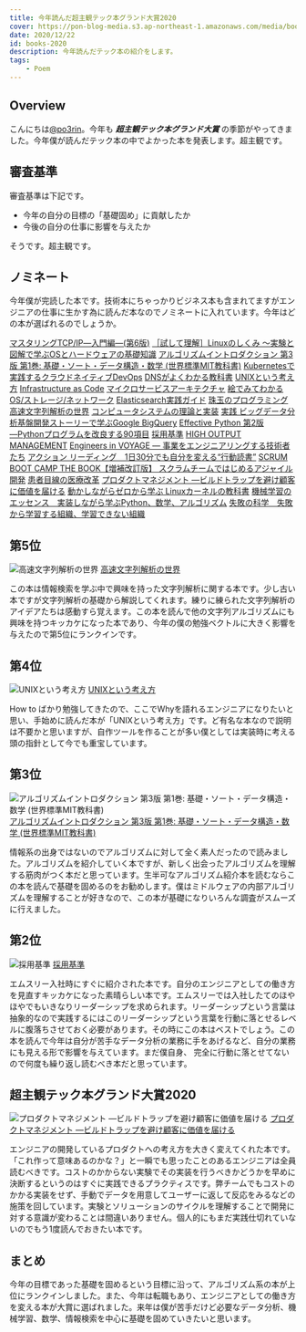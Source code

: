 ```yaml
---
title: 今年読んだ超主観テック本グランド大賞2020
cover: https://pon-blog-media.s3.ap-northeast-1.amazonaws.com/media/books-2020.jpeg
date: 2020/12/22
id: books-2020
description: 今年読んだテック本の紹介をします。
tags:
    - Poem
---
```


## Overview

こんにちは[@po3rin](https://twitter.com/home)。今年も ***超主観テック本グランド大賞*** の季節がやってきました。今年僕が読んだテック本の中でよかった本を発表します。超主観です。

## 審査基準
審査基準は下記です。

* 今年の自分の目標の「基礎固め」に貢献したか
* 今後の自分の仕事に影響を与えたか

そうです。超主観です。

## ノミネート

今年僕が完読した本です。技術本にちゃっかりビジネス本も含まれてますがエンジニアの仕事に生かす為に読んだ本なのでノミネートに入れています。今年はどの本が選ばれるのでしょうか。

[マスタリングTCP/IP―入門編―(第6版)](https://www.amazon.co.jp/dp/4274224473/ref=cm_sw_em_r_mt_dp_1eF4FbCGVCFTK)
[［試して理解］Linuxのしくみ ～実験と図解で学ぶOSとハードウェアの基礎知識](https://www.amazon.co.jp/dp/B079YJS1J1/ref=cm_sw_em_r_mt_dp_VfF4FbQC99TVZ)
[アルゴリズムイントロダクション 第3版 第1巻: 基礎・ソート・データ構造・数学 (世界標準MIT教科書)](https://www.amazon.co.jp/dp/4764904063/ref=cm_sw_em_r_mt_dp_ugF4Fb0DB6X1R)
[Kubernetesで実践するクラウドネイティブDevOps](https://www.amazon.co.jp/dp/4873119014/ref=cm_sw_em_r_mt_dp_8gF4Fb44HT084)
[DNSがよくわかる教科書](https://www.amazon.co.jp/dp/B07KQSRZ1S/ref=cm_sw_em_r_mt_dp_whF4FbDRQ280K)
[UNIXという考え方](https://www.amazon.co.jp/dp/4274064069/ref=cm_sw_em_r_mt_dp_XhF4Fb5AJG5JT)
[Infrastructure as Code](https://www.amazon.co.jp/dp/4873117968/ref=cm_sw_em_r_mt_dp_qiF4FbV6CPS20)
[マイクロサービスアーキテクチャ](https://www.amazon.co.jp/dp/4873117607/ref=cm_sw_em_r_mt_dp_RiF4FbTBMKWGQ)
[絵でみてわかるOS/ストレージ/ネットワーク](https://www.amazon.co.jp/dp/B07VV2C2QN/ref=cm_sw_em_r_mt_dp_jjF4FbRS0ZMQ3)
[Elasticsearch実践ガイド](https://www.amazon.co.jp/dp/B07DN87LQV/ref=cm_sw_em_r_mt_dp_HjF4FbXQ9WERC)
[珠玉のプログラミング](https://www.amazon.co.jp/dp/4621066072/ref=cm_sw_em_r_mt_dp_ikF4Fb2FFSEFT)
[高速文字列解析の世界](https://www.amazon.co.jp/dp/4000069748/ref=cm_sw_em_r_mt_dp_DkF4FbRKEQJM6)
[コンピュータシステムの理論と実装](https://www.amazon.co.jp/dp/4873117127/ref=cm_sw_em_r_mt_dp_9kF4FbP90CQX8)
[実践 ビッグデータ分析基盤開発ストーリーで学ぶGoogle BigQuery](https://www.amazon.co.jp/dp/B0824F8ZZD/ref=cm_sw_em_r_mt_dp_wlF4FbBHT2HEN)
[Effective Python 第2版 ―Pythonプログラムを改良する90項目](https://www.amazon.co.jp/dp/4873119170/ref=cm_sw_em_r_mt_dp_YlF4FbYHSC2G9)
[採用基準](https://www.amazon.co.jp/dp/B00B42SX70/ref=cm_sw_em_r_mt_dp_GoF4FbFBEREZ1)
[HIGH OUTPUT MANAGEMENT](https://www.amazon.co.jp/dp/B01MU055XH/ref=cm_sw_em_r_mt_dp_9oF4FbEXXAQRD)
[Engineers in VOYAGE ― 事業をエンジニアリングする技術者たち](https://www.amazon.co.jp/dp/B08GSQ4BL3/ref=cm_sw_em_r_mt_dp_KpF4FbZXD0R0C)
[アクション リーディング　1日30分でも自分を変える“行動読書”](https://www.amazon.co.jp/dp/B01G6U99B8/ref=cm_sw_em_r_mt_dp_.pF4Fb02PN2ZJ)
[SCRUM BOOT CAMP THE BOOK【増補改訂版】 スクラムチームではじめるアジャイル開発](https://www.amazon.co.jp/dp/B086GBXRN6/ref=cm_sw_em_r_mt_dp_QqF4Fb57Z1QRF)
[患者目線の医療改革](https://www.amazon.co.jp/dp/B07Y229JV4/ref=cm_sw_em_r_mt_dp_lrF4FbC8MKZF4)
[プロダクトマネジメント ―ビルドトラップを避け顧客に価値を届ける](https://www.amazon.co.jp/dp/4873119251/ref=cm_sw_em_r_mt_dp_XrF4FbBHDN6KD)
[動かしながらゼロから学ぶ Linuxカーネルの教科書](https://www.amazon.co.jp/dp/B08HQKJK2S/ref=cm_sw_em_r_mt_dp_psF4FbFAG2S1E)
[機械学習のエッセンス　実装しながら学ぶPython、数学、アルゴリズム](https://www.amazon.co.jp/dp/B07GYS3RG7/ref=cm_sw_em_r_mt_dp_2sF4FbP12MD51)
[失敗の科学　失敗から学習する組織、学習できない組織](https://www.amazon.co.jp/dp/B01MU364ID/ref=cm_sw_em_r_mt_dp_ytF4Fb3393BMK)

## 第5位
![高速文字列解析の世界](https://pon-blog-media.s3.ap-northeast-1.amazonaws.com/media/book-kousoku.jpg)
[高速文字列解析の世界](https://www.amazon.co.jp/dp/4000069748/ref=cm_sw_em_r_mt_dp_DkF4FbRKEQJM6)

この本は情報検索を学ぶ中で興味を持った文字列解析に関する本です。少し古い本ですが文字列解析の基礎から解説してくれます。練りに練られた文字列解析のアイデアたちは感動すら覚えます。この本を読んで他の文字列アルゴリズムにも興味を持つキッカケになった本であり、今年の僕の勉強ベクトルに大きく影響を与えたので第5位にランクインです。

## 第4位

![UNIXという考え方](https://pon-blog-media.s3.ap-northeast-1.amazonaws.com/media/book-unix.jpg)
[UNIXという考え方](https://www.amazon.co.jp/dp/4274064069/ref=cm_sw_em_r_mt_dp_XhF4Fb5AJG5JT)

How to ばかり勉強してきたので、ここでWhyを語れるエンジニアになりたいと思い、手始めに読んだ本が「UNIXという考え方」です。ど有名な本なので説明は不要かと思いますが、自作ツールを作ることが多い僕としては実装時に考える頭の指針として今でも重宝しています。

## 第3位

![アルゴリズムイントロダクション 第3版 第1巻: 基礎・ソート・データ構造・数学 (世界標準MIT教科書)](https://pon-blog-media.s3.ap-northeast-1.amazonaws.com/media/book-alg.jpg)
[アルゴリズムイントロダクション 第3版 第1巻: 基礎・ソート・データ構造・数学 (世界標準MIT教科書)](https://www.amazon.co.jp/dp/4764904063/ref=cm_sw_em_r_mt_dp_ugF4Fb0DB6X1R)

情報系の出身ではないのでアルゴリズムに対して全く素人だったので読みました。アルゴリズムを紹介していく本ですが、新しく出会ったアルゴリズムを理解する筋肉がつく本だと思っています。生半可なアルゴリズム紹介本を読むならこの本を読んで基礎を固めるのをお勧めします。僕はミドルウェアの内部アルゴリズムを理解することが好きなので、この本が基礎になりいろんな調査がスムーズに行えました。

## 第2位

![採用基準](https://pon-blog-media.s3.ap-northeast-1.amazonaws.com/media/book-saiyou.jpg)
[採用基準](https://www.amazon.co.jp/dp/B00B42SX70/ref=cm_sw_em_r_mt_dp_GoF4FbFBEREZ1)

エムスリー入社時にすぐに紹介された本です。自分のエンジニアとしての働き方を見直すキッカケになった素晴らしい本です。エムスリーでは入社したてのほやほやでもいきなりリーダーシップを求められます。リーダーシップという言葉は抽象的なので実践するにはこのリーダーシップという言葉を行動に落とせるレベルに腹落ちさせておく必要があります。その時にこの本はベストでしょう。この本を読んで今年は自分が苦手なデータ分析の業務に手をあげるなど、自分の業務にも見える形で影響を与えています。まだ僕自身、
完全に行動に落とせてないので何度も繰り返し読むべき本だと思っています。

## 超主観テック本グランド大賞2020

![プロダクトマネジメント ―ビルドトラップを避け顧客に価値を届ける](https://pon-blog-media.s3.ap-northeast-1.amazonaws.com/media/book-pdm.jpg)
[プロダクトマネジメント ―ビルドトラップを避け顧客に価値を届ける](https://www.amazon.co.jp/dp/4873119251/ref=cm_sw_em_r_mt_dp_XrF4FbBHDN6KD)

エンジニアの開発しているプロダクトへの考え方を大きく変えてくれた本です。「これ作って意味あるのかな？」と一瞬でも思ったことのあるエンジニアは全員読むべきです。コストのかからない実験でその実装を行うべきかどうかを早めに決断するというのはすぐに実践できるプラクティスです。弊チームでもコストのかかる実装をせず、手動でデータを用意してユーザーに返して反応をみるなどの施策を回しています。実験とソリューションのサイクルを理解することで開発に対する意識が変わることは間違いありません。個人的にもまだ実践仕切れていないのでもう1度読んでおきたい本です。

## まとめ

今年の目標であった基礎を固めるという目標に沿って、アルゴリズム系の本が上位にランクインしました。また、今年は転職もあり、エンジニアとしての働き方を変える本が大賞に選ばれました。来年は僕が苦手だけど必要なデータ分析、機械学習、数学、情報検索を中心に基礎を固めていきたいと思います。
